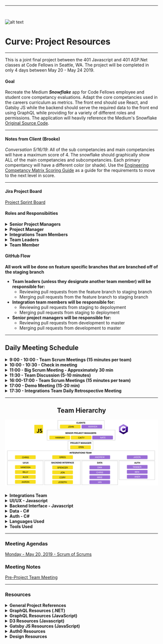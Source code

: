 ***
<br>

![alt text](https://github.com/CodeFellows-Curve/project-resources/blob/master/assets/logoSnip.JPG)
# Curve: Project Resources

***

This is a joint final project between the 401 Javascript and 401 ASP.Net classes at Code Fellows in Seattle, WA. The project will be completed in only 4 days between May 20 - May 24 2019.

#### Goal
Recreate the Medium **_Snowflake_** app for Code Fellows employee and student core competancy evaluations. Adapt the core competancies used in the careers curriculum as metrics. The front end should use React, and Gatsby JS while the backend should serve the required data to the front end using GraphQL while providing for a variety of different roles and permissions.
The application will heavily reference the Medium's Snowflake [Original Source Code](https://github.com/CodeFellows-Curve/snowflake).

<!-- --- -->

<!-- #### Table of Contents
* [Project Board]()
* [Roles and Responsibilities]()
* [GitHub Workflow]()
* [Daily Schedule]()
* [Team Heirarchy]()
  * [Integrations Team Resources]()
  * [UI/UX Team Resources]()
  * [Backend Integration]()
  * [Data]()
  * [Auth]()
* [Meetings]()
  * [Meeting Notes]()
  * [Meeting Agendas]()
* [Project References]() -->

---

#### Notes from Client (Brooke)
_Conversation 5/16/19_: All of the sub competancies and main competancies will have a maximum score of 4. The snowflake should graphically show ALL of the main competancies and subcompetancies. Each primary compentancy will have a different color (or shade). Use the [Engineering Competancy Matrix Scoring Guide](https://docs.google.com/spreadsheets/d/131XZCEb8LoXqy79WWrhCX4sBnGhCM1nAIz4feFZJsEo/edit#gid=0) as a guide for the requirements to move to the next level in score.

---

<!-- #### Project Description
_Pending_ -->

#### Jira Project Board
[Project Sprint Board](https://401curve.atlassian.net/secure/RapidBoard.jspa?rapidView=1&projectKey=CUR)

#### Roles and Responsibiities
<details>
  <summary><b>Senior Project Managers</b></summary>
  <p><b>Responsibilities</b></p>
    <ul>
      <li>Assist with problem solving as requested</li>
      <li>Participate in scrum meetings</li>
      <li>Review pull requests from deployment to master branches in GitHub</li>
      <li>Merge pull requests from deployment to master branches in GitHub</li>
    </ul>
</details>
<details>
  <summary><b>Project Manager</b></summary>
  <p><b>Responsibilities</b></p>
    <ul>
      <li>Coordinate daily project timelines</li>
      <li>Participate in all scrum meetings</li>
      <li>Lead team meetings</li>
      <li>Manage Jira project board</li>
      <li>Prepare meeting agendas from integration team feedback</li>
      <li>Assist with other tasks as requested</li>
    </ul>
</details>
<details>
  <summary><b>Integrations Team Members</b></summary>
  <p><b>Responsibilities</b></p>
    <ul>
      <li>Facilitate communications between teams</li>
      <li>Participate in scrum of scrum meeting, team specific meetings and end of day planning meeting</li>
      <li>Assist with planning sprints and management of Jira board</li>
      <li>Review and merge pull requests from designated project team from staging branch to deployment</li>
      <li>Ensure that all documentation and testing for assigned team is complete and high quality</li>
      <li>Assist with other tasks as requested</li>
    </ul>
</details>
<details>
  <summary><b>Team Leaders</b></summary>
  <p><b>Responsibilities</b></p>
    <ul>
      <li>Facilitate communications between designated team and integrations team point of contact</li>
      <li>Participate in scrum of scrum meeting and team specific meetings</li>
      <li>Create and delegate tasks from Jira board to team members</li>
    </ul>
</details>
<details>
  <summary><b>Team Member</b></summary>
  <p><b>Responsibilities</b></p>
    <ul>
      <li>Complete delegated tasks as assigned</li>
      <li>Participate in team specific meetings</li>
      <li>Add comments to completed tasks before the end of the day</li>
      <li>Communicate where additional features/tasks may be needed</li>
    </ul>
</details>

#### GitHub Flow
**All work will be done on feature specific branches that are branched off of the staging branch**
* **Team leaders (unless they designate another team member) will be responsible for:** 
  * Reviewing pull requests from the feature branch to staging branch
  * Merging pull requests from the feature branch to staging branch
* **Integration team members will be responsible for:** 
  * Reviewing pull requests from staging to depoloyment
  * Merging pull requests from staging to deployment
* **Senior project managers will be responsible for:**
  * Reviewing pull requests from development to master
  * Merging pull requests from development to master

 ---

<h2><b>Daily Meeting Schedule</b></h2>

<details>
  <summary><b>9:00 - 10:00 - Team Scrum Meetings (15 minutes per team)</b></summary>
  <p><b>Attendees</b></p>
  <ul>
    <li>PM</li>
    <li>Lead TAs</li>
    <li>Integrations Team Representative</li>
    <li>Team Members</li>
  </ul>
  <p><b>Agenda</b></p>
  <ul>
    <li>Present any work since last meeting</li>
    <li>Tasks for the day</li>
    <li>Any known or anticipated problems?</li>
    <li>Communicate any needed coordination with other teams</li>
  </ul>
</details>
<details>
  <summary><b>10:00 - 10:30 - Check in meeting</b></summary>
  <p><b>Attendees</b></p>
    <ul>
      <li>PM</li>
      <li>Integrations Team</li>
    </ul>
  <p><b>Agenda</b></p>
    <ul>
      <li>Plan for the day</li>
      <li>Big picture tasks for each group</li>
      <li>Any additional coordination times between smaller groups?</li>
      <li>Review planned agenda for the Big Scrum Meeting</li>
    </ul>
</details>
<details>
  <summary><b>11:00 - Big Scrum Meeting - Approximately 30 min</b></summary>
  <p><b>Attendees</b></p>
    <ul>
      <li>Clients</li>
      <li>Lead TAs</li>
      <li>PM</li>
      <li>Integrations Team</li>
      <li>Team Leaders</li>
    </ul>
  <p><b>Agenda</b></p>
    <ul>
      <li>What each group will be working on</li>
      <li>Planned inter-team coordination meetings (if any)</li>
      <li>Clarification questions asked of the clients</li>
      <li>Identify any problems where TA help needed</li>
    </ul>
</details>

<details>
  <summary><b>11:30 - Team Discussion (5-10 minutes)</b></summary>
  <p><b>Attendees</b></p>
    <ul>
      <li>Integrations Team Representative</li>
      <li>Team Members</li>
    </ul>
  <p><b>Agenda</b></p>
    <ul>
      <li>Team leader and Integrations team representative communicates team specific information from Big Scrum meeting to team.</li>
    </ul>
</details>
<details>
  <summary><b>16:00-17:00 - Team Scrum Meetings (15 minutes per team)</b></summary>
  <p><b>Attendees</b></p>
    <ul>
      <li>Clients</li>
      <li>All TAs</li>
      <li>PM</li>
      <li>Integrations Team Representative</li>
      <li>Team Members</li>
    </ul>
  <p><b>Agenda</b></p>
    <ul>
      <li>How did the day go</li>
      <li>What was accomplished</li>
      <li>Plan for the next day</li>
    </ul>
</details>
<details>
  <summary><b>17:00 - Demo Meeting (15-20 min)</b></summary>
  <p><b>Attendees</b></p>
    <ul>
      <li>Clients</li>
      <li>Lead TAs</li>
      <li>PM</li>
      <li>Integrations Team</li>
      <li>Team Leaders</li>
    </ul>
  <p><b>Agenda</b></p>
    <ul>
      <li>What was accomplished today</li>
      <li>Demo</li>
      <li>Client Feedback</li>
    </ul>
</details>
<details>
  <summary><b>17:30 - Integrations Team Daily Retrospective Meeting</b></summary>
  <p><b>Attendees</b></p>
    <ul>
      <li>PM</li>
      <li>Integrations Team</li>
    </ul>
  <p><b>Agenda</b></p>
    <ul>
      <li>What was accomplished today</li>
      <li>New tasks for the following day</li>
      <li>Things to discuss/ask at next day big scrum meeting</li>
      <li>Problems were additional resources are needed.</li>
      <li>Update Jira Board</li>
    </ul>
</details>

***

<h2 align="center">Team Hierarchy</h2>
<p align="center">
<img src="./assets/teams-01.jpg" />
</p>

#### 

<details>
  <summary><b>Integrations Team</b></summary><br>
  <span><b>&nbsp; &nbsp; Team Leader: </b></span><span>Erin Trainor</span><br><br>
  <span>&nbsp; &nbsp; &#5852; Team Biographies  - Link Pending</span></br><br>
  <a href="https://docs.google.com/document/d/1RY_Ob5EYsAonB_acwMkEw99AdHmZTKBx20fd3x4WGxQ/edit?usp=sharing">&nbsp; &nbsp; &#5852; Group Agreement</a></br>
  <a href="https://docs.google.com/document/d/104WMsb7SM3s68rgwwktQSdUjv_HaSqFyRajnlSDvFqo/edit?usp=sharing">&nbsp; &nbsp; &#5852; User Stories</a><br><br>
</details>

<details>
  <summary><b>UI/UX - Javascript</b></summary><br>
  <span><b>&nbsp; &nbsp; Integrations Team Point of Contact: </b></span><span>Chris Merritt</span><br>
  <span><b>&nbsp; &nbsp; Team Leader: </b></span><span>Vanessa Wei</span><br><br>
  <span>&nbsp; &nbsp; &#5852; Team Biographies  - Link Pending</span></br><br>
  <a href="https://docs.google.com/document/d/1OPUpRXWkk1Dx0BmRjouBDBCOGXqrlE3Eh6Lt7vcCqz8/edit">&nbsp; &nbsp; &#5852; Group Agreement</a></br>
  <a href="https://docs.google.com/document/d/1-sHkbBGCe7hSizhoMnbMEGOERKmqodXlm7vNn_8pXeo/edit?usp=sharing">&nbsp; &nbsp; &#5852; User Stories</a><br><br>
</details>

<details>
  <summary><b>Backend Interface - Javascript</b></summary><br>
  <span><b>&nbsp; &nbsp; Integrations Team Point of Contact: </b></span><span>Greg Dukes</span><br>
  <span><b>&nbsp; &nbsp; Team Leader: </b></span><span>Spencer Hirata</span><br><br>
  <span>&nbsp; &nbsp; &#5852; Team Biographies  - Link Pending</span></br><br>
  <a href="https://docs.google.com/document/d/1zHWas520gGabNYsYsWhnB7dGbvR6hwNa1sw3Oxc140w/edit?usp=sharing">&nbsp; &nbsp; &#5852; Group Agreement</a></br>
  <a href="https://docs.google.com/document/d/1JnWA1EmyUWowkoHwlc4e0SlBN4xHoipjro0CWolIrOg/edit">&nbsp; &nbsp; &#5852; User Stories</a></br><br>
</details>

<details>
  <summary><b>Data - C#</b></summary><br>
  <span><b>&nbsp; &nbsp; Integrations Team Point of Contact: </b></span><span>Andrew Curtis</span><br>
  <span><b>&nbsp; &nbsp; Team Leader: </b></span><span>Dan Logerstedt</span><br><br>
  <span>&nbsp; &nbsp; &#5852; Team Biographies  - Link Pending</span></br><br>
  <a href="https://docs.google.com/document/d/14jUwk_TpGIYohoteQID2KzxtCYH_F5fuV8_K4IrYTjw/edit?usp=sharing">&nbsp; &nbsp; &#5852; Group Agreement</a></br>
  <a href="https://docs.google.com/document/d/1AEAnTw2npca0iKJMauaP610BuPSltbU-WWCmumHbyzI/edit?usp=sharing">&nbsp; &nbsp; &#5852; User Stories</a></br>
  <a href="https://docs.google.com/document/d/1ALGz_n_w2ro7ABXJRM1wrGTiiZpAuS7h_CFbI77kDxw/edit?usp=sharing">&nbsp; &nbsp; &#5852; Database Schemas</a></br><br>
</details>


<details>
  <summary><b>Auth - C#</b></summary><br>
  <span><b>&nbsp; &nbsp; Integrations Team Point of Contact: </b></span><span>Jason Burns</span><br>
  <span><b>&nbsp; &nbsp; Team Leader: </b></span><span>Tanner Percival</span><br>
  <p>&nbsp; &nbsp; &#5852; Team Biographies - Link Pending</p></br>
  <a href="https://docs.google.com/document/d/1Fg3xK7r6AbVOKgL1zoLrj0qWStzJTY22sHFbpZYmt40/edit?usp=sharing">&nbsp; &nbsp; &#5852; Group Agreement</a></br>
  <a href="https://docs.google.com/document/d/16IYEQbwUyXER-93ScNRK_hSLknBF_-xpLE8MxxJ7HzU/edit">&nbsp; &nbsp; &#5852; User Stories</a></br><br>
</details>

<details>
  <summary><b>Languages Used</b></summary>
  <p>&nbsp; &nbsp; JavaScript</p>
  <p>&nbsp; &nbsp; C#</p>
</details>

<details>
  <summary><b>Tools Used</b></summary>
  <p>&nbsp; &nbsp; GraphQL</p>
  <p>&nbsp; &nbsp; Gatsby JS</p>
  <p>&nbsp; &nbsp; D3</p>
  <p>&nbsp; &nbsp; OAuth or Auth0</p>
</details>

---

### Meeting Agendas
[Monday - May 20, 2019 - Scrum of Scrums](https://docs.google.com/document/d/1j5msQK3yvMYcWajPy490xPcdjOC0vuRDdcfY5PRCoec/edit?usp=sharing)
<!-- [Tuesday - May 21, 2019 - Scrum of Scrums]() - Link Pending
[Wednesday - May 22, 2019 - Scrum of Scrums]() - Link Pending
[Thursday - May 23, 2019 - Scrum of Scrums]() - Link Pending
[Friday - May 24, 2019 - Presentation Prep]() - Link Pending -->

### Meeting Notes
[Pre-Project Team Meeting](./meeting-notes/pre-project-team-meeting-051619.pdf)
<!-- [Monday - May 20, 2019 - Scrum of Scrums]() - Link Pending -->
<!-- [Tuesday - May 21, 2019 - Scrum of Scrums]() - Link Pending
[Wednesday - May 22, 2019 - Scrum of Scrums]() - Link Pending
[Thursday - May 23, 2019 - Scrum of Scrums]() - Link Pending -->

---
### Resources
<details>
  <summary><b>General Project References</b></summary>
  
  <a href="https://snowflake.medium.com/#1,2,3,2,4,1,1,4,3,2,0,4,2,2,3,0,Cersei%20Lannister,Staff%20Engineer">&#5852; Deployed Site To Be Emulated</a></br>
  <a href="https://github.com/Medium/snowflake">&#5852; Source Code of Deployed Site</a></br>
  <a href="https://codefellows.github.io/common_curriculum/career_coaching/Professional_Competencies">&#5852; Code Fellows Core Competancies to Be Included in Modified Application</a></br>
  <a href="https://docs.google.com/spreadsheets/d/131XZCEb8LoXqy79WWrhCX4sBnGhCM1nAIz4feFZJsEo/edit#gid=0">&#5852; Engineering Competancy Matrix Scoring Guide</a></br>
  <a href="https://docs.google.com/spreadsheets/d/1CzgWm-3V0Jk-84M-uYPgu6QCUdVDnjP8DKf4bb2aTeM/edit?usp=sharing">&#5852; Project Team Google Doc</a></br>

</details>

<details>
  <summary><b>GraphQL Resources (.NET)</b></summary>
  <a href="https://graphql-dotnet.github.io/docs/getting-started/introduction/">&#5852; GraphQL .NET</a></br>
  <a href="https://medium.com/volosoft/building-graphql-apis-with-asp-net-core-419b32a5305b">&#5852; Building GraphQL APIs with ASP.NET Core</a></br>
</details>

<details>
  <summary><b>GraphQL Resources (JavaScript)</b></summary>
  <a href="https://graphql.org/code/#javascript">&#5852; GraphQL Docs for JavaScript</a></br>
  <a href="https://www.howtographql.com/">&#5852; Full Stack Tutorial</a></br>
  <a href="https://dev.to/robmatyszewski/best-resources-to-learn-react-graphql-5dkk">&#5852; Best resources to learn React & GraphQL</a></br>
</details>

<details>
  <summary><b>D3 Resources (Javascript)</b></summary>
  <a href="https://d3js.org/">&#5852; D3 Main Site</a></br>
  <a href="https://medium.freecodecamp.org/learn-d3-js-in-5-minutes-c5ec29fb0725">&#5852; Learn D3 in 5 Minutes</a></br>
  <a href="https://scrimba.com/g/gd3js">&#5852; Free D3 Tutorials by Scrimba</a></br>
</details>

<details>
  <summary><b>Gatsby JS Resources (JavaScript)</b></summary>
  <a href="https://www.gatsbyjs.org/">&#5852; Gatsby JS Website</a></br>
  <a href="https://www.gatsbyjs.org/tutorial/">&#5852; Official Gatsby JS Tutorial</a></br>
  <a href="https://www.gatsbyjs.org/docs/querying-with-graphql/">&#5852; Querying Data in Gatsby JS with GraphQL</a></br>
  <a href="https://www.youtube.com/watch?v=6YhqQ2ZW1sc">&#5852; Gatsby Video Tutorial - 1 Hour</a></br>
  <a href="https://www.youtube.com/watch?v=8t0vNu2fCCM">&#5852; Gatsby Video Bootcamp Tutorial - 4 Hours</a></br>
</details>

<details>
  <summary><b>Auth0 Resources</b></summary>
  <a href="https://developer.github.com/v3/#authentication">&#5852; GitHub REST API v3 Auth</a></br>
  <a href="https://auth0.com/blog/securing-gatsby-with-auth0/">&#5852; Securing Gatsby with Auth0 (needs review)</a></br>
</details>

<details>
  <summary><b>Design Resources</b></summary>
  <p>&#5852; Code Fellows Style Guide - Link Pending</p></br>
</details>
